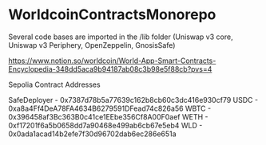 # WorldcoinContractsMonorepo
Several code bases are imported in the /lib folder (Uniswap v3 core, Uniswap v3 Periphery, OpenZeppelin, GnosisSafe)

https://www.notion.so/worldcoin/World-App-Smart-Contracts-Encyclopedia-348dd5aca9b94187ab08c3b98e5f88cb?pvs=4

Sepolia Contract Addresses

SafeDeployer - 0x7387d78b5a77639c162b8cb60c3dc416e930cf79
USDC - 0xa8a4Ff4DeA78FA4634B6279591DFead74c826a56
WBTC - 0x396458af3Bc363B0c41ce1EEbe356Cf8A00F0aef 
WETH - 0xf17201f6a5b0658dd7a90468e499ab6cb67e5eb4
WLD  - 0x0ada1acad14b2efe7f30d96702dab6ec286e651a